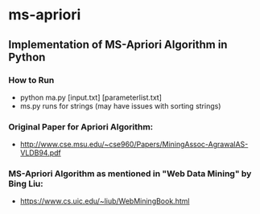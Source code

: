 # ms-apriori

## Implementation of MS-Apriori Algorithm in Python

### How to Run
- python ma.py [input.txt] [parameterlist.txt]
- ms.py runs for strings (may have issues with sorting strings)

### Original Paper for Apriori Algorithm:

- http://www.cse.msu.edu/~cse960/Papers/MiningAssoc-AgrawalAS-VLDB94.pdf

### MS-Apriori Algorithm as mentioned in "Web Data Mining" by Bing Liu:

- https://www.cs.uic.edu/~liub/WebMiningBook.html
